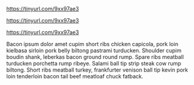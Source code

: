 https://tinyurl.com/9xx97ae3

https://tinyurl.com/9xx97ae3

https://tinyurl.com/9xx97ae3



Bacon ipsum dolor amet cupim short ribs chicken capicola, pork loin kielbasa sirloin pork belly biltong pastrami turducken. Shoulder cupim boudin shank, leberkas bacon ground round rump. Spare ribs meatball turducken porchetta rump ribeye. Salami ball tip strip steak cow rump biltong. Short ribs meatball turkey, frankfurter venison ball tip kevin pork loin tenderloin bacon tail beef meatloaf chuck fatback.
